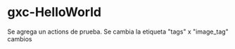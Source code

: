 # gxc-HelloWorld

Se agrega un actions de prueba.
Se cambia la etiqueta "tags" x "image_tag"
cambios